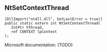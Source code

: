 ## NtSetContextThread

```
[DllImport("ntdll.dll", SetLastError = true)]
public static extern int NtSetContextThread(
   IntPtr hThread,
   ref CONTEXT lpContext
);
```

Microsoft documentation: (TODO)
